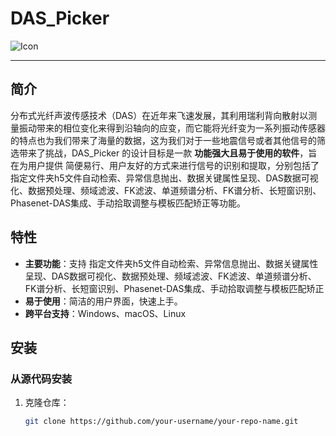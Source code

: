 # DAS_Picker

![Icon](icon.png) <!--https://github.com/FuTau/DAS_Picker/blob/main/icon/-->

---

## 简介
分布式光纤声波传感技术（DAS）在近年来飞速发展，其利用瑞利背向散射以测量振动带来的相位变化来得到沿轴向的应变，而它能将光纤变为一系列振动传感器的特点也为我们带来了海量的数据，这为我们对于一些地震信号或者其他信号的筛选带来了挑战，DAS_Picker 的设计目标是一款 **功能强大且易于使用的软件**，旨在为用户提供 简便易行、用户友好的方式来进行信号的识别和提取，分别包括了指定文件夹h5文件自动检索、异常信息抛出、数据关键属性呈现、DAS数据可视化、数据预处理、频域滤波、FK滤波、单道频谱分析、FK谱分析、长短窗识别、Phasenet-DAS集成、手动拾取调整与模板匹配矫正等功能。

## 特性
- **主要功能**：支持 指定文件夹h5文件自动检索、异常信息抛出、数据关键属性呈现、DAS数据可视化、数据预处理、频域滤波、FK滤波、单道频谱分析、FK谱分析、长短窗识别、Phasenet-DAS集成、手动拾取调整与模板匹配矫正
- **易于使用**：简洁的用户界面，快速上手。
- **跨平台支持**：Windows、macOS、Linux

## 安装
### 从源代码安装
1. 克隆仓库：
   ```bash
   git clone https://github.com/your-username/your-repo-name.git
